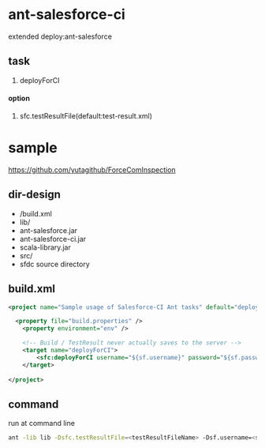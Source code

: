 # ant-salesforce-ci

extended deploy:ant-salesforce


## task
1. deployForCI

#### option
1. sfc.testResultFile(default:test-result.xml)



# sample

<https://github.com/yutagithub/ForceComInspection>

## dir-design

* /build.xml
* lib/
 * ant-salesforce.jar
 * ant-salesforce-ci.jar
 * scala-library.jar
* src/
 * sfdc source directory


## build.xml

```xml
<project name="Sample usage of Salesforce-CI Ant tasks" default="deployForCI" basedir="." xmlns:sfc="antlib:com.salesforce.ci">

  <property file="build.properties" />
	<property environment="env" />

	<!-- Build / TestResult never actually saves to the server -->
	<target name="deployForCI">
		<sfc:deployForCI username="${sf.username}" password="${sf.password}" serverurl="${sf.serverurl}" deployRoot="src" />
	</target>
	
</project>
```


## command
run at command line
```sh
ant -lib lib -Dsfc.testResultFile=<testResultFileName> -Dsf.username=<sf.username> -Dsf.password=<password><securityToken> deployForCI
```